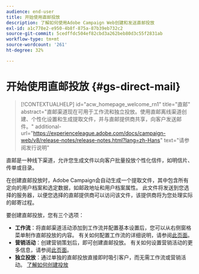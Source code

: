 ```yaml
---
audience: end-user
title: 开始使用直邮投放
description: 了解如何使用Adobe Campaign Web创建和发送直邮投放
exl-id: a1c778e2-e950-4b8f-875a-87b39eb732c2
source-git-commit: 5cedffdc504ef82cbd3a262beb80d3c55f2831ab
workflow-type: tm+mt
source-wordcount: '261'
ht-degree: 32%

---
```


# 开始使用直邮投放 {#gs-direct-mail}

>[!CONTEXTUALHELP]
>id="acw_homepage_welcome_rn1"
>title="直邮"
>abstract="直邮渠道现在可用于工作流和独立投放。使用直邮离线渠道创建、个性化设置和生成提取文件，并与直邮提供商共享，向客户发送邮件。"
>additional-url="https://experienceleague.adobe.com/docs/campaign-web/v8/release-notes/release-notes.html?lang=zh-Hans" text="请参阅发行说明"


直邮是一种线下渠道，允许您生成文件以向客户批量投放个性化信件，如明信片、传单或目录。

在创建直邮投放时，Adobe Campaign会自动生成一个提取文件，其中包含所有定向的用户档案和选定数据，如邮政地址和用户档案属性。 此文件将发送到您选择的服务器，以便您选择的直邮提供商可以访问该文件，该提供商将为您处理实际的邮寄过程。

要创建直邮投放，您有三个选项：

* **工作流**：将直邮渠道活动添加到工作流并配置基本设置后，您可以从右侧窗格菜单制作直邮投放的内容。 有关如何配置工作流的详细说明，请参阅[此页面](../workflows/gs-workflow-creation.md)。
* **营销活动**：创建营销策划后，即可创建直邮投放。 有关如何设置营销活动的更多信息，请参阅[此页面](../campaigns/gs-campaigns.md)。
* **独立投放**：通过单独的直邮投放直接即时吸引客户，而无需工作流或营销活动。 [了解如何创建投放](../msg/gs-deliveries.md)

<!--
<table style="table-layout:fixed"><tr style="border: 0;">
<td>
<a href="create-push.md">
<img alt="Lead" src="assets/do-not-localize/push_create.jpeg">
</a>
<div><a href="create-push.md"><strong>Create a push delivery</strong>
</div>
<p>
</td>
<td>
<a href="content-push.md">
<img alt="Infrequent" src="assets/do-not-localize/push_design.jpeg">
</a>
<div>
<a href="content-push.md"><strong>Design a push delivery<strong></strong></a>
</div>
<p></td>
<td>
<a href="send-push.md">
<img alt="Validation" src="assets/do-not-localize/push_send.jpeg">
</a>
<div>
<a href="send-push.md"><strong>Send a push delivery</strong></a>
</div>
<p>
</td>
<td>
<a href="send-push.md">
<img alt="Validation" src="assets/do-not-localize/push_report.jpeg">
</a>
<div>
<a href="send-push.md"><strong>Push delivery report</strong></a>
</div>
<p>
</td>
</tr></table>
-->
